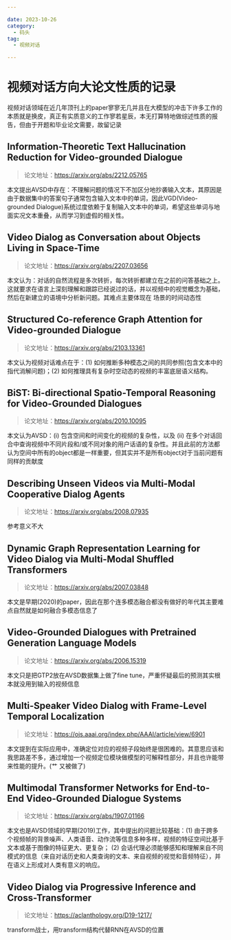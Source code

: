 ```yaml
---

date: 2023-10-26
category:
  - 码头
tag:
  - 视频对话

---
```

# 视频对话方向大论文性质的记录
视频对话领域在近几年顶刊上的paper寥寥无几并且在大模型的冲击下许多工作的本质就是换皮，真正有实质意义的工作寥若星辰，本无打算特地做综述性质的报告，但由于开题和毕业论文需要，故留记录

## Information-Theoretic Text Hallucination Reduction for Video-grounded Dialogue
> 论文地址：https://arxiv.org/abs/2212.05765

本文提出AVSD中存在：不理解问题的情况下不加区分地抄袭输入文本，其原因是由于数据集中的答案句子通常包含输入文本中的单词，因此VGD(Video-grounded Dialogue)系统过度依赖于复制输入文本中的单词，希望这些单词与地面实况文本重叠，从而学习到虚假的相关性。

## Video Dialog as Conversation about Objects Living in Space-Time
> 论文地址：https://arxiv.org/abs/2207.03656


本文认为：对话的自然流程是多次转折，每次转折都建立在之前的问答基础之上。这就要求在语言上深刻理解和跟踪已经说过的话，并以视频中的视觉概念为基础，然后在新建立的语境中分析新问题。其难点主要体现在 场景的时间动态性 


## Structured Co-reference Graph Attention for Video-grounded Dialogue
> 论文地址：https://arxiv.org/abs/2103.13361

本文认为视频对话难点在于：(1) 如何推断多种模态之间的共同参照(包含文本中的指代消解问题)；(2) 如何推理具有复杂时空动态的视频的丰富底层语义结构。

## BiST: Bi-directional Spatio-Temporal Reasoning for Video-Grounded Dialogues
>论文地址：https://arxiv.org/abs/2010.10095

本文认为AVSD：(i) 包含空间和时间变化的视频的复杂性，以及 (ii) 在多个对话回合中查询视频中不同片段和/或不同对象的用户话语的复杂性。并且此前的方法都认为空间中所有的object都是一样重要，但其实并不是所有object对于当前问题有同样的贡献度

## Describing Unseen Videos via Multi-Modal Cooperative Dialog Agents
>论文地址：https://arxiv.org/abs/2008.07935

参考意义不大

## Dynamic Graph Representation Learning for Video Dialog via Multi-Modal Shuffled Transformers
>论文地址：https://arxiv.org/abs/2007.03848

本文是早期(2020)的paper，因此在那个连多模态融合都没有做好的年代其主要难点自然就是如何融合多模态信息了

## Video-Grounded Dialogues with Pretrained Generation Language Models
>论文地址：https://arxiv.org/abs/2006.15319

本文只是把GTP2放在AVSD数据集上做了fine tune，严重怀疑最后的预测其实根本就没用到输入的视频信息

## Multi-Speaker Video Dialog with Frame-Level Temporal Localization
>论文地址：https://ojs.aaai.org/index.php/AAAI/article/view/6901

本文提到在实际应用中，准确定位对应的视频子段始终是很困难的。其意思应该和我思路差不多，通过增加一个视频定位模块做模型的可解释性部分，并且也许能带来性能的提升。(艹 又被做了)

## Multimodal Transformer Networks for End-to-End Video-Grounded Dialogue Systems
>论文地址：https://arxiv.org/abs/1907.01166

本文也是AVSD领域的早期(2019)工作，其中提出的问题比较基础：(1) 由于跨多个视频帧的背景噪声、人类语音、动作流等信息多种多样，视频的特征空间比基于文本或基于图像的特征更大、更复杂； (2) 会话代理必须能够感知和理解来自不同模式的信息（来自对话历史和人类查询的文本、来自视频的视觉和音频特征），并在语义上形成对人类有意义的响应。

## Video Dialog via Progressive Inference and Cross-Transformer
>论文地址：https://aclanthology.org/D19-1217/

transform战士，用transform结构代替RNN在AVSD的位置